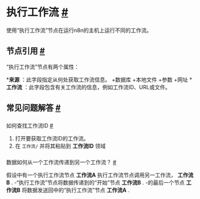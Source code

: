 


 执行工作流
 [#](#执行工作流 "永久链接")
===========================================================



 使用“执行工作流”节点在运行n8n的主机上运行不同的工作流。
 



 节点引用
 [#](#节点引用 "永久链接")
-------------------------------------------------------



 “执行工作流”节点有两个属性：
 


***来源**
 ：此字段指定从何处获取工作流信息。
	+数据库
	+本地文件
	+参数
	+网址
***工作流**
 ：此字段包含有关工作流的信息，例如工作流ID、URL或文件。



 常见问题解答
 [#](#faqs "永久链接")
-----------------------------------


### 
 如何查找工作流ID
 [#](#如何查找工作流id "永久链接")


1. 打开要获取工作流ID的工作流。
2. 在
 `工作流/`
 并将其粘贴到
 **工作流ID**
 领域


### 
 数据如何从一个工作流传递到另一个工作流？
 [#](#数据如何从一个工作流传递到另一个 "永久链接")



 假设中有一个执行工作流节点
 **工作流A**
 执行工作流节点调用另一工作流，
 **工作流B**
 .
-“执行工作流”节点将数据传递到的“开始”节点
 **工作流B**
 .
-的最后一个节点
 **工作流B**
 将数据发送回中的“执行工作流”节点
 **工作流A**
 .
 




